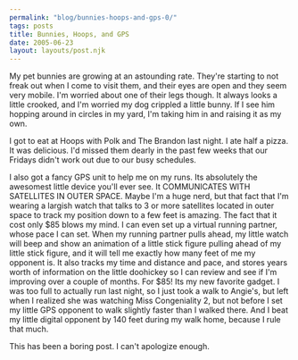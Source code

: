 ```yaml
---
permalink: "blog/bunnies-hoops-and-gps-0/"
tags: posts
title: Bunnies, Hoops, and GPS
date: 2005-06-23
layout: layouts/post.njk
---
```


My pet bunnies are growing at an astounding rate. They're starting to not freak out when I come to visit them, and their eyes are open and they seem very mobile. I'm worried about one of their legs though. It always looks a little crooked, and I'm worried my dog crippled a little bunny. If I see him hopping around in circles in my yard, I'm taking him in and raising it as my own. 

I got to eat at Hoops with Polk and The Brandon last night. I ate half a pizza. It was delicious. I'd missed them dearly in the past few weeks that our Fridays didn't work out due to our busy schedules. 

I also got a fancy GPS unit to help me on my runs. Its absolutely the awesomest little device you'll ever see. It COMMUNICATES WITH SATELLITES IN OUTER SPACE. Maybe I'm a huge nerd, but that fact that I'm wearing a largish watch that talks to 3 or more satellites located in outer space to track my position down to a few feet is amazing. The fact that it cost only $85 blows my mind. I can even set up a virtual running partner, whose pace I can set. When my running partner pulls ahead, my little watch will beep and show an animation of a little stick figure pulling ahead of my little stick figure, and it will tell me exactly how many feet of me my opponent is. It also tracks my time and distance and pace, and stores years worth of information on the little doohickey so I can review and see if I'm improving over a couple of months. For $85! Its my new favorite gadget. I was too full to actually run last night, so I just took a walk to Angie's, but left when I realized she was watching Miss Congeniality 2, but not before I set my little GPS opponent to walk slightly faster than I walked there. And I beat my little digital opponent by 140 feet during my walk home, because I rule that much. 

This has been a boring post. I can't apologize enough.